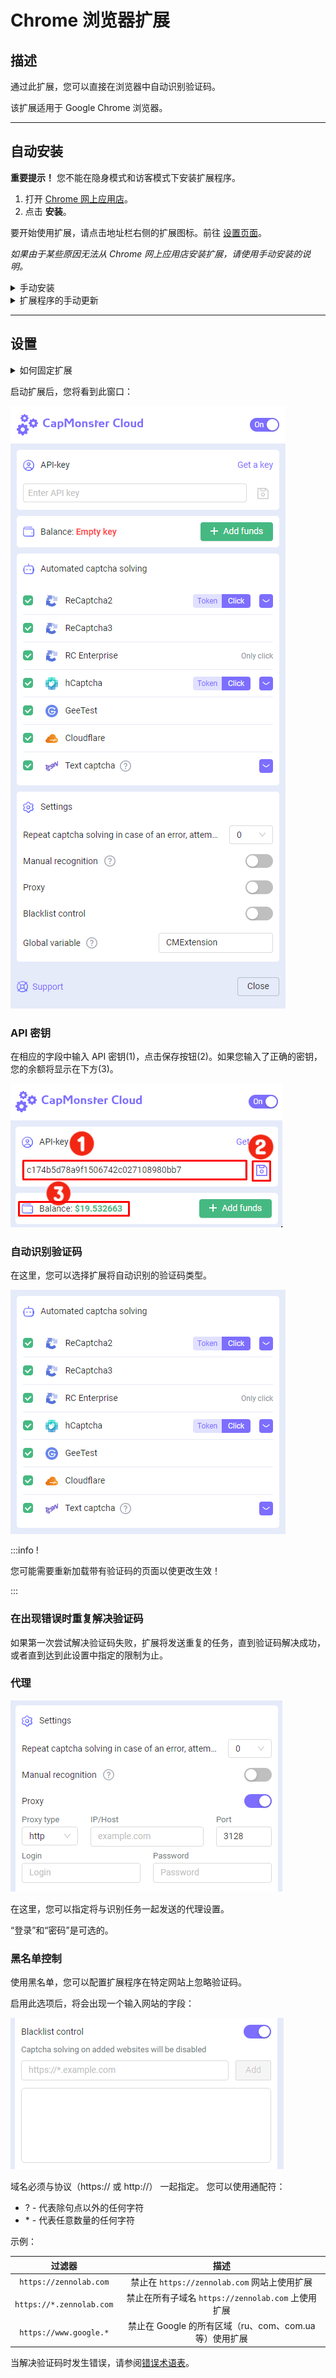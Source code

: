 ﻿---
sidebar_position: 0
---

# Chrome 浏览器扩展
## 描述
通过此扩展，您可以直接在浏览器中自动识别验证码。

该扩展适用于 Google Chrome 浏览器。

-----
## 自动安装
**重要提示！** 您不能在隐身模式和访客模式下安装扩展程序。

1. 打开 [Chrome 网上应用店](https://chrome.google.com/webstore/detail/capmonster-cloud-%E2%80%94-automa/pabjfbciaedomjjfelfafejkppknjleh?hl=en)。
1. 点击 **安装**。

要开始使用扩展，请点击地址栏右侧的扩展图标。前往 [设置页面](extension-main.md#设置)。

*如果由于某些原因无法从 Chrome 网上应用店安装扩展，请使用手动安装的说明。*

<details>
    <summary>手动安装</summary>

1. 下载带有扩展的[存档文件](https://drive.google.com/file/d/1W8vpo9tlNmJECXmoEaKCF0pzTQ_ml70f/view?usp=drive_link).

2. 将其解压缩到任意文件夹。

   **警告**: 请勿删除该文件夹，否则扩展将停止工作。
3. 在 Google Chrome 浏览器中打开“扩展程序”页面。有几种方法可以做到这一点：
   1. 在浏览器的地址栏中键入 chrome://extensions 并按 Enter。
   2. 从菜单中：点击右上角的三个竖点（靠近个人资料图片），然后选择“更多工具”，然后选择“扩展程序”。

![](./images/extension-main-firefox/359d5afb-d644-45c2-a882-e7fc3da759eb.png)

   3. 或者转到 Google Chrome 设置，并在右侧菜单中选择“扩展程序”（位于最底部）。

![](./images/extension-main-firefox/61a9b824-b0d2-4808-8bb8-feac4b25d0b7.png)

4. 启用“开发者模式”。
5. 然后点击“加载已解压的扩展程序”。

![](./images/extension-main-firefox/load-unpacked.png)

6. 找到并选择您解压缩扩展的文件夹。
7. 完成后，扩展应出现在已安装扩展的列表中。

![](./images/extension-main-firefox/919a2eab-1651-4b48-8980-b69346d700fd.png)

</details>

<details>
<summary>扩展程序的手动更新</summary>

如果您正在安装扩展的更新版本，那么当您更新原始扩展文件时，还需要在“扩展程序”页面上点击更新按钮（如何打开此页面在上面的“手动安装”部分已经描述）。

![](./images/extension-main-firefox/manual-update.png)
</details>

-----
## 设置
<details>
<summary>如何固定扩展</summary>

默认情况下，安装的扩展是隐藏的。要固定它，您需要点击“固定”按钮：

![](./images/extension-main-firefox/pin1.png)
</details>

启动扩展后，您将看到此窗口：

![](./images/extension-main-firefox/ext.screen.en.png)
### <a name="id-browserextension-apikey"></a>API 密钥
在相应的字段中输入 API 密钥(1)，点击保存按钮(2)。如果您输入了正确的密钥，您的余额将显示在下方(3)。

![](./images/extension-main-firefox/api-key.png)
### <a name="id-browserextension-automaticcaptchasolving"></a>自动识别验证码
在这里，您可以选择扩展将自动识别的验证码类型。

![](./images/extension-main-firefox/extension.example.png)

:::info !

您可能需要重新加载带有验证码的页面以使更改生效！

:::
### <a name="id-browserextension-repeatcaptchasolvingincaseofanerror"></a>在出现错误时重复解决验证码
如果第一次尝试解决验证码失败，扩展将发送重复的任务，直到验证码解决成功，或者直到达到此设置中指定的限制为止。
### <a name="id-browserextension-proxy"></a>代理
![](./images/extension-main-firefox/proxy.png)

在这里，您可以指定将与识别任务一起发送的代理设置。

“登录”和“密码”是可选的。
### <a name="id-browserextension-blacklistcontrol"></a>黑名单控制
使用黑名单，您可以配置扩展程序在特定网站上忽略验证码。

启用此选项后，将会出现一个输入网站的字段：

![](./images/extension-main-firefox/blacklist-control.png)

域名必须与协议（https:// 或 http://） 一起指定。
您可以使用通配符：

- ? - 代表除句点以外的任何字符
- \* - 代表任意数量的任何字符

示例：

|**过滤器**|**描述**|
| :-: | :-: |
|`https://zennolab.com`|禁止在 `https://zennolab.com` 网站上使用扩展|
|`https://*.zennolab.com`|禁止在所有子域名 `https://zennolab.com` 上使用扩展|
|`https://www.google.*`|禁止在 Google 的所有区域（ru、com、com.ua 等）使用扩展|

当解决验证码时发生错误，请参阅[错误术语表](/api/api-errors.md)。
